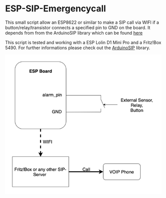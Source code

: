 # ESP-SIP-Emergencycall
This small script allow an ESP8622 or similar to make a SIP call via WIFI if a button/relay/transistor connects a specified pin to GND on the board.
It depends from from the ArduinoSIP library which can be found [here](https://github.com/dl9sec/ArduinoSIP)

This script is tested and working with a ESP Lolin D1 Mini Pro and a Fritz!Box 5490. For further informations please check out the [ArduinoSIP](https://github.com/dl9sec/ArduinoSIP) library.


![Schematic](https://github.com/smc8050/ESP-SIP-Emergencycall/blob/0be270396a2945a4b729b4c23056961957a742d8/Schematic/Schematic.png)
